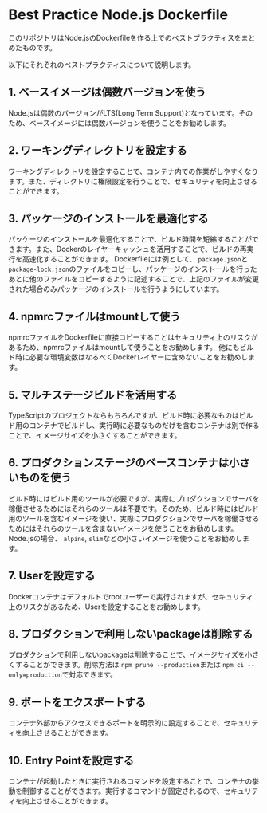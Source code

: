 # Best Practice Node.js Dockerfile

このリポジトリはNode.jsのDockerfileを作る上でのベストプラクティスをまとめたものです。

以下にそれぞれのベストプラクティスについて説明します。

## 1. ベースイメージは偶数バージョンを使う

Node.jsは偶数のバージョンがLTS(Long Term Support)となっています。そのため、ベースイメージには偶数バージョンを使うことをお勧めします。

## 2. ワーキングディレクトリを設定する

ワーキングディレクトリを設定することで、コンテナ内での作業がしやすくなります。また、ディレクトリに権限設定を行うことで、セキュリティを向上させることができます。

## 3. パッケージのインストールを最適化する

パッケージのインストールを最適化することで、ビルド時間を短縮することができます。また、Dockerのレイヤーキャッシュを活用することで、ビルドの再実行を高速化することができます。
Dockerfileには例として、 `package.json`と `package-lock.json`のファイルをコピーし、パッケージのインストールを行ったあとに他のファイルをコピーするように記述することで、上記のファイルが変更された場合のみパッケージのインストールを行うようにしています。

## 4. npmrcファイルはmountして使う

npmrcファイルをDockerfileに直接コピーすることはセキュリティ上のリスクがあるため、npmrcファイルはmountして使うことをお勧めします。
他にもビルド時に必要な環境変数はなるべくDockerレイヤーに含めないことをお勧めします。

## 5. マルチステージビルドを活用する

TypeScriptのプロジェクトならもちろんですが、ビルド時に必要なものはビルド用のコンテナでビルドし、実行時に必要なものだけを含むコンテナは別で作ることで、イメージサイズを小さくすることができます。

## 6. プロダクションステージのベースコンテナは小さいものを使う

ビルド時にはビルド用のツールが必要ですが、実際にプロダクションでサーバを稼働させるためにはそれらのツールは不要です。そのため、ビルド時にはビルド用のツールを含むイメージを使い、実際にプロダクションでサーバを稼働させるためにはそれらのツールを含まないイメージを使うことをお勧めします。Node.jsの場合、 `alpine`, `slim`などの小さいイメージを使うことをお勧めします。

## 7. Userを設定する

Dockerコンテナはデフォルトでrootユーザーで実行されますが、セキュリティ上のリスクがあるため、Userを設定することをお勧めします。

## 8. プロダクションで利用しないpackageは削除する

プロダクションで利用しないpackageは削除することで、イメージサイズを小さくすることができます。削除方法は `npm prune --production`または `npm ci --only=production`で対応できます。

## 9. ポートをエクスポートする

コンテナ外部からアクセスできるポートを明示的に設定することで、セキュリティを向上させることができます。

## 10. Entry Pointを設定する

コンテナが起動したときに実行されるコマンドを設定することで、コンテナの挙動を制御することができます。実行するコマンドが固定されるので、セキュリティを向上させることができます。
